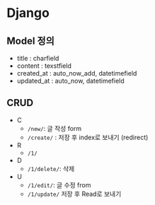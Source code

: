 # Django

## Model 정의

* title : charfield
* content : texstfield
* created_at : auto_now_add, datetimefield
* updated_at : auto_now, datetimefield

## CRUD

* C
  * `/new/`: 글 작성 form
  * `/create/` :  저장 후 index로 보내기 (redirect)
* R
  * `/1/`
* D
  * `/1/delete/`: 삭제
* U
  * `/1/edit/`: 글 수정 from
  * `/1/update/` 저장 후 Read로 보내기

